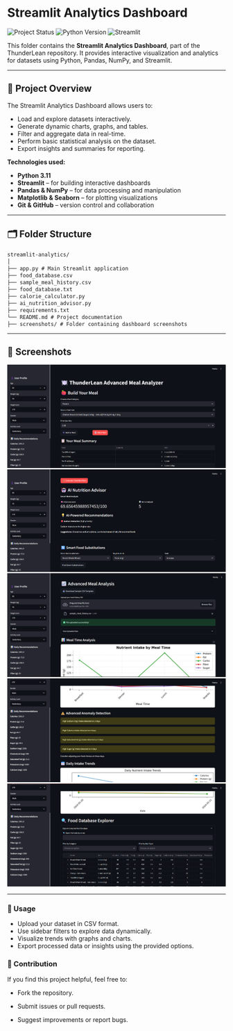 ﻿# Streamlit Analytics Dashboard

![Project Status](https://img.shields.io/badge/status-Completed-brightgreen)
![Python Version](https://img.shields.io/badge/python-3.11-blue)
![Streamlit](https://img.shields.io/badge/streamlit-1.30-orange)

This folder contains the **Streamlit Analytics Dashboard**, part of the ThunderLean repository. It provides interactive visualization and analytics for datasets using Python, Pandas, NumPy, and Streamlit.

---

## 🚀 Project Overview
The Streamlit Analytics Dashboard allows users to:
- Load and explore datasets interactively.
- Generate dynamic charts, graphs, and tables.
- Filter and aggregate data in real-time.
- Perform basic statistical analysis on the dataset.
- Export insights and summaries for reporting.

**Technologies used:**
- **Python 3.11**
- **Streamlit** – for building interactive dashboards
- **Pandas & NumPy** – for data processing and manipulation
- **Matplotlib & Seaborn** – for plotting visualizations
- **Git & GitHub** – version control and collaboration

---

## 🗂 Folder Structure
```
streamlit-analytics/
│
├── app.py # Main Streamlit application
├── food_database.csv
├── sample_meal_history.csv
├── food_database.txt
├── calorie_calculator.py
├── ai_nutrition_advisor.py
├── requirements.txt
└── README.md # Project documentation
├── screenshots/ # Folder containing dashboard screenshots

```

---

## 📸 Screenshots
![Dashboard Screenshot 1](streamlit-analytics/screenshots/dashboard1.png)
![Dashboard Screenshot 2](streamlit-analytics/screenshots/dashboard2.png)
![Dashboard Screenshot 3](streamlit-analytics/screenshots/dashboard3.png)
![Dashboard Screenshot 4](streamlit-analytics/screenshots/dashboard4.png)
![Dashboard Screenshot 5](streamlit-analytics/screenshots/dashboard5.png)

---

### 📝 Usage
- Upload your dataset in CSV format.
- Use sidebar filters to explore data dynamically.
- Visualize trends with graphs and charts.
- Export processed data or insights using the provided options.

### 🤝 Contribution
If you find this project helpful, feel free to:
- Fork the repository.
- Submit issues or pull requests.

- Suggest improvements or report bugs.

